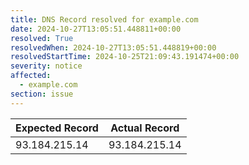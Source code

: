 ```yaml
---
title: DNS Record resolved for example.com
date: 2024-10-27T13:05:51.448811+00:00
resolved: True
resolvedWhen: 2024-10-27T13:05:51.448819+00:00
resolvedStartTime: 2024-10-25T21:09:43.191474+00:00
severity: notice
affected:
  - example.com
section: issue
---
```


| Expected Record  | Actual Record  |
|------------------|----------------|
| 93.184.215.14 | 93.184.215.14 |
